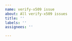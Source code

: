 ```yaml
---
name: verify-x509 issue
about: All verify-x509 issues
title: ''
labels: ''
assignees: ''

---
```


<!--

Thank you for your interest in verify-x509. If you want to report an issue or make a feature request, you are in the right place. Please keep the following in mind:

- This project is staffed by volunteers who work on it in their limited spare time. Please respect the volunteers' time and effort by being courteous and kind. Users who abuse the goodwill of the volunteers will be removed from the project and barred from making further comments.
- If you are looking for general technical help, please ensure you have read and understood the documentation for the software and standards this project builds upon. Issues that don't confirm that effort was taken to check the relevant documentation will be closed.
- If you wish to report a bug, please provide a single script that yields a complete standalone reproduction of the observed behavior, together with an explanation of the expected behavior and any citations that may be needed to support the expectation. Issues that don't provide this information will be closed.
- If you wish to make a feature request, please note that the maintainers' time is limited and you are invited to submit a pull request instead. Pull requests are expected to provide clean readable code, unit tests that cover the code and assert on the newly expected behavior, and documentation.
- If you are looking for support and using this library in a for-profit project, please donate using the "Sponsor" button above. If you are wondering how much to donate, you can use the rule of thumb of $100 per hour spent addressing your issue.

Thank you for contributing. You can delete this text to edit your issue content.

-->
